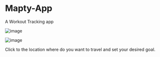 # Mapty-App
A Workout Tracking app

![image](https://user-images.githubusercontent.com/96350795/215332314-7b1af48f-bb5a-47c0-8bf4-e9c077733df3.png)

![image](https://user-images.githubusercontent.com/96350795/215332655-fb643646-39c3-40ea-a82f-5073e4447430.png)

Click to the location where do you want to travel and set your desired goal.
